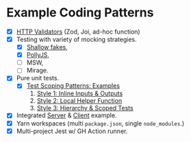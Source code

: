 # Example Coding Patterns

- [x] [HTTP Validators](/packages/api-validator) (Zod, Joi, ad-hoc function)
- [x] Testing with variety of mocking strategies.
  - [x] [Shallow fakes](/packages/api-validator/src/utils/mockFetch.ts),
  - [x] [PollyJS](/packages/server/lib/github-api.test.ts),
  - [ ] MSW,
  - [ ] Mirage.
- [x] Pure unit tests.
  - [x] [Test Scoping Patterns: Examples](/packages/demo-test-styles)
    1. [Style 1: Inline Inputs & Outputs](/packages/demo-test-styles/src/index.style1.test.ts)
    2. [Style 2: Local Helper Function](/packages/demo-test-styles/src/index.style2.test.ts)
    3. [Style 3: Hierarchy & Scoped Tests](/packages/demo-test-styles/src/index.style3.test.ts)
- [x] Integrated [Server](/packages/server) & [Client](/src) example.
- [x] Yarn workspaces (multi `package.json`, single `node_modules`.)
- [x] Multi-project Jest w/ GH Action runner.

